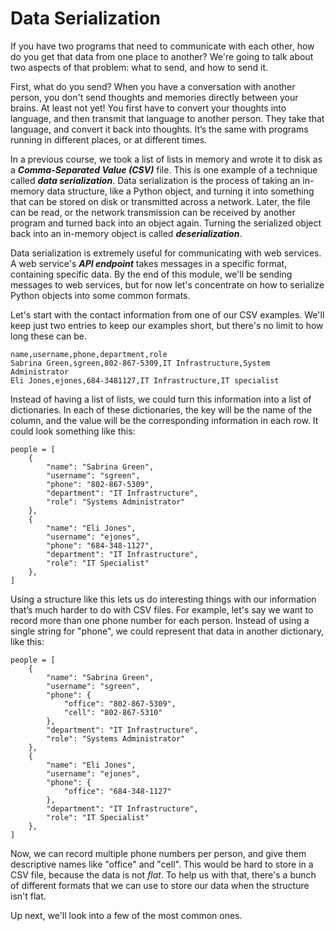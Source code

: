 # Data Serialization

If you have two programs that need to communicate with each other, how do you get that data from one place to another? We're going to talk about two aspects of that problem: what to send, and how to send it.

First, what do you send? When you have a conversation with another person, you don't send thoughts and memories directly between your brains. At least not yet! You first have to convert your thoughts into language, and then transmit that language to another person. They take that language, and convert it back into thoughts. It’s the same with programs running in different places, or at different times.

In a previous course, we took a list of lists in memory and wrote it to disk as a ***Comma-Separated Value (CSV)*** file. This is one example of a technique called ***data serialization***. Data serialization is the process of taking an in-memory data structure, like a Python object, and turning it into something that can be stored on disk or transmitted across a network. Later, the file can be read, or the network transmission can be received by another program and turned back into an object again. Turning the serialized object back into an in-memory object is called ***deserialization***.

Data serialization is extremely useful for communicating with web services. A web service's ***API endpoint*** takes messages in a specific format, containing specific data. By the end of this module, we'll be sending messages to web services, but for now let's concentrate on how to serialize Python objects into some common formats.

Let's start with the contact information from one of our CSV examples. We'll keep just two entries to keep our examples short, but there's no limit to how long these can be.

```
name,username,phone,department,role
Sabrina Green,sgreen,802-867-5309,IT Infrastructure,System Administrator
Eli Jones,ejones,684-3481127,IT Infrastructure,IT specialist
```

Instead of having a list of lists, we could turn this information into a list of dictionaries. In each of these dictionaries, the key will be the name of the column, and the value will be the corresponding information in each row.  It could look something like this:

```
people = [
    {
        "name": "Sabrina Green",
        "username": "sgreen",
        "phone": "802-867-5309",
        "department": "IT Infrastructure",
        "role": "Systems Administrator"
    },
    {
        "name": "Eli Jones",
        "username": "ejones",
        "phone": "684-348-1127",
        "department": "IT Infrastructure",
        "role": "IT Specialist"
    },
]
```

Using a structure like this lets us do interesting things with our information that’s much harder to do with CSV files. For example, let's say we want to record more than one phone number for each person. Instead of using a single string for "phone", we could represent that data in another dictionary, like this:

```
people = [
    {
        "name": "Sabrina Green",
        "username": "sgreen",
        "phone": {
            "office": "802-867-5309",
            "cell": "802-867-5310"
        },
        "department": "IT Infrastructure",
        "role": "Systems Administrator"
    },
    {
        "name": "Eli Jones",
        "username": "ejones",
        "phone": {
            "office": "684-348-1127"
        },
        "department": "IT Infrastructure",
        "role": "IT Specialist"
    },
]
```

Now, we can record multiple phone numbers per person, and give them descriptive names like "office" and "cell". This would be hard to store in a CSV file, because the data is not *flat*. To help us with that, there's a bunch of different formats that we can use to store our data when the structure isn't flat.

Up next, we'll look into a few of the most common ones.